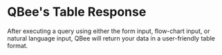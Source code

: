 # QBee's Table Response

After executing a query using either the form input, flow-chart input, or natural language input, QBee will return your data in a user-friendly table format.